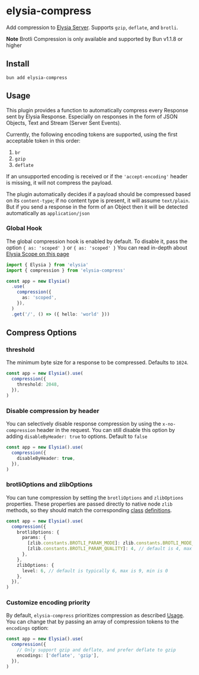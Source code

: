 # elysia-compress

Add compression to [Elysia Server](https://elysiajs.com/essential/handler.html#response). Supports `gzip`, `deflate`, and `brotli`.

**Note** Brotli Compression is only available and supported by Bun v1.1.8 or higher

## Install

```
bun add elysia-compress
```

## Usage

This plugin provides a function to automatically compress every Response sent by Elysia Response.
Especially on responses in the form of JSON Objects, Text and Stream (Server Sent Events).

Currently, the following encoding tokens are supported, using the first acceptable token in this order:

1. `br`
2. `gzip`
3. `deflate`

If an unsupported encoding is received or if the `'accept-encoding'` header is missing, it will not compress the payload.

The plugin automatically decides if a payload should be compressed based on its `content-type`; if no content type is present, it will assume `text/plain`. But if you send a response in the form of an Object then it will be detected automatically as `application/json`

### Global Hook

The global compression hook is enabled by default. To disable it, pass the option `{ as: 'scoped' }` or `{ as: 'scoped' }` You can read in-depth about [Elysia Scope on this page](https://elysiajs.com/essential/scope.html)

```typescript
import { Elysia } from 'elysia'
import { compression } from 'elysia-compress'

const app = new Elysia()
  .use(
    compression({
      as: 'scoped',
    }),
  )
  .get('/', () => ({ hello: 'world' }))
```

## Compress Options

### threshold

The minimum byte size for a response to be compressed. Defaults to `1024`.

```typescript
const app = new Elysia().use(
  compression({
    threshold: 2048,
  }),
)
```

### Disable compression by header

You can selectively disable response compression by using the `x-no-compression` header in the request.
You can still disable this option by adding `disableByHeader: true` to options. Default to `false`

```typescript
const app = new Elysia().use(
  compression({
    disableByHeader: true,
  }),
)
```

### brotliOptions and zlibOptions

You can tune compression by setting the `brotliOptions` and `zlibOptions` properties. These properties are passed directly to native node `zlib` methods, so they should match the corresponding [class](https://nodejs.org/api/zlib.html#zlib_class_brotlioptions) [definitions](https://nodejs.org/api/zlib.html#zlib_class_options).

```typescript
const app = new Elysia().use(
  compression({
    brotliOptions: {
      params: {
        [zlib.constants.BROTLI_PARAM_MODE]: zlib.constants.BROTLI_MODE_TEXT, // useful for APIs that primarily return text
        [zlib.constants.BROTLI_PARAM_QUALITY]: 4, // default is 4, max is 11, min is 0
      },
    },
    zlibOptions: {
      level: 6, // default is typically 6, max is 9, min is 0
    },
  }),
)
```

### Customize encoding priority

By default, `elysia-compress` prioritizes compression as described [Usage](#usage). You can change that by passing an array of compression tokens to the `encodings` option:

```typescript
const app = new Elysia().use(
  compression({
    // Only support gzip and deflate, and prefer deflate to gzip
    encodings: ['deflate', 'gzip'],
  }),
)
```

